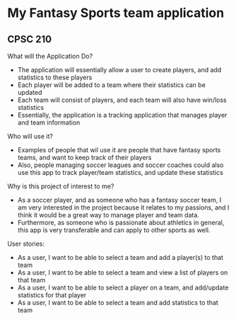 # My Fantasy Sports team application
## CPSC 210 ##


What will the Application Do?

- The application will essentially allow a user to create players, and add statistics to these players
- Each player will be added to a team where their statistics can be updated
- Each team will consist of players, and each team will also have win/loss statistics 
- Essentially, the application is a tracking application that manages player and team information

Who will use it?
- Examples of people that wil use it are people that have fantasy sports teams, and want to keep track of their players
- Also, people managing soccer leagues and soccer coaches could also use this app to track player/team statistics, and update these statistics

Why is this project of interest to me?
- As a soccer player, and as someone who has a fantasy soccer team, 
I am very interested in the project because it relates to my passions, and I think it would be a great way to manage player and team data.
- Furthermore, as someone who is passionate about athletics in general, this app is very transferable and can apply to other sports as well. 
 
User stories: 

- As a user, I want to be able to select a team and add a player(s) to that team
- As a user, I want to be able to select a team and view a list of players on that team
- As a user, I want to be able to select a player on a team, and add/update statistics for that player
- As a user, I want to be able to select a team and add statistics to that team